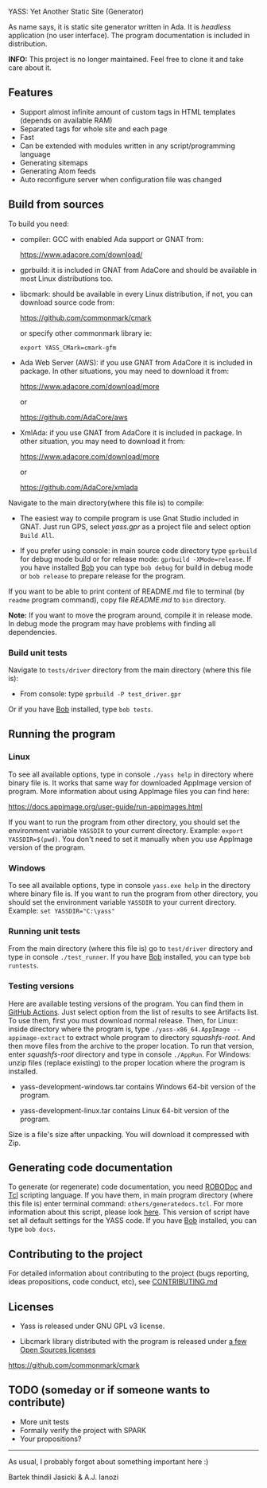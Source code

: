 YASS: Yet Another Static Site (Generator)

As name says, it is static site generator written in Ada. It is *headless*
application (no user interface). The program documentation is included in
distribution.

**INFO:** This project is no longer maintained. Feel free to clone it and take
care about it.

## Features

* Support almost infinite amount of custom tags in HTML templates (depends
  on available RAM)
* Separated tags for whole site and each page
* Fast
* Can be extended with modules written in any script/programming language
* Generating sitemaps
* Generating Atom feeds
* Auto reconfigure server when configuration file was changed

## Build from sources

To build you need:

* compiler: GCC with enabled Ada support or GNAT from:

  https://www.adacore.com/download/

* gprbuild: it is included in GNAT from AdaCore and should be available in most
  Linux distributions too.

* libcmark: should be available in every Linux distribution, if not, you
  can download source code from:

  https://github.com/commonmark/cmark

  or specify other commonmark library ie:
  
  `export YASS_CMark=cmark-gfm`
  
* Ada Web Server (AWS): if you use GNAT from AdaCore it is included in
  package. In other situations, you may need to download it from:

  https://www.adacore.com/download/more

  or

  https://github.com/AdaCore/aws

* XmlAda: if you use GNAT from AdaCore it is included in package. In other
  situation, you may need to download it from:

  https://www.adacore.com/download/more

  or

  https://github.com/AdaCore/xmlada

Navigate to the main directory(where this file is) to compile:

* The easiest way to compile program is use Gnat Studio included in
  GNAT. Just run GPS, select *yass.gpr* as a project file and select option
  `Build All`.

* If you prefer using console: in main source code directory type `gprbuild`
  for debug mode build or for release mode: `gprbuild -XMode=release`. If you
  have installed [Bob](https://github.com/thindil/bob) you can type `bob debug`
  for build in debug mode or `bob release` to prepare release for the program.

If you want to be able to print content of README.md file to terminal (by
`readme` program command), copy file *README.md* to `bin` directory.

**Note:** If you want to move the program around, compile it in release mode. In
debug mode the program may have problems with finding all dependencies.

### Build unit tests

Navigate to `tests/driver` directory from the main directory (where this
file is):

* From console: type `gprbuild -P test_driver.gpr`

Or if you have [Bob](https://github.com/thindil/bob) installed, type
`bob tests`.

## Running the program

### Linux

To see all available options, type in console `./yass help` in directory where
binary file is. It works that same way for downloaded AppImage version of
program. More information about using AppImage files you can find here:

https://docs.appimage.org/user-guide/run-appimages.html

If you want to run the program from other directory, you should set the
environment variable `YASSDIR` to your current directory. Example:
`export YASSDIR=$(pwd)`. You don't need to set it manually when you use
AppImage version of the program.

### Windows

To see all available options, type in console `yass.exe help` in the directory
where binary file is. If you want to run the program from other directory, you
should set the environment variable `YASSDIR` to your current directory.
Example: `set YASSDIR="C:\yass"`

### Running unit tests

From the main directory (where this file is) go to `test/driver` directory
and type in console `./test_runner`. If you have [Bob](https://github.com/thindil/bob)
installed, you can type `bob runtests`.

### Testing versions

Here are available testing versions of the program. You can find them
in [GitHub Actions](https://github.com/yet-another-static-site-generator/yass/actions/workflows/ada.yml).
Just select option from the list of results to see Artifacts list.
To use them, first you must download normal release. Then, for Linux: inside
directory where the program is, type `./yass-x86_64.AppImage --appimage-extract`
to extract whole program to directory *squashfs-root*. And then move files
from the archive to the proper location. To run that version, enter
*squashfs-root* directory and type in console `./AppRun`. For Windows:
unzip files (replace existing) to the proper location where the program is installed.

* yass-development-windows.tar contains Windows 64-bit version of the program.

* yass-development-linux.tar contains Linux 64-bit version of the program.

Size is a file's size after unpacking. You will download it compressed with
Zip.

## Generating code documentation

To generate (or regenerate) code documentation, you need [ROBODoc](https://rfsber.home.xs4all.nl/Robo/)
and [Tcl](https://tcl.tk) scripting language. If you have them, in main program
directory (where this file is) enter terminal command: `others/generatedocs.tcl`.
For more information about this script, please look [here](https://github.com/thindil/roboada#generatedocspy).
This version of script have set all default settings for the YASS code. If you
have [Bob](https://github.com/thindil/bob) installed, you can type
`bob docs`.

## Contributing to the project
For detailed information about contributing to the project (bugs reporting,
ideas propositions, code conduct, etc), see [CONTRIBUTING.md](CONTRIBUTING.md)

## Licenses

* Yass is released under GNU GPL v3 license.

* Libcmark library distributed with the program is released under
[a few Open Sources licenses](https://github.com/commonmark/cmark/blob/master/COPYING)

https://github.com/commonmark/cmark

## TODO (someday or if someone wants to contribute)

* More unit tests
* Formally verify the project with SPARK
* Your propositions?

----

As usual, I probably forgot about something important here :)

Bartek thindil Jasicki & A.J. Ianozi
